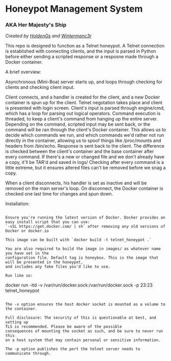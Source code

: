 # Honeypot Management System
### AKA Her Majesty's Ship

*Created by [HoldenGs](https://github.com/HoldenGs/) and [Wintermanc3r](https://github.com/wintermanc3r/)*


This repo is designed to function as a Telnet honeypot. A Telnet connection is established with connecting clients,
and the input is parsed in Python before either sending a scripted response or a resposne made through
a Docker container.


A brief overview:

  Asynchronous (Mini-Boa) server starts up, and loops through checking for clients and checking client input.

  Client connects, and a handler is created for the client, and a new Docker container is spun up for the client.
  Telnet negotation takes place and client is presented with login screen.
  Client's input is parsed through engine/cmd, which has a loop for parsing out logical operators.
  Command execution is threaded, to keep a client's command from hanging up the entire server.
  	   Depending on the command, scripted input may be sent back, or the command will be ran through
	   the client's Docker container. This allows us to decide which commands we run, and which commands
	   we'd rather not run directly in the container, allowing us to spoof things like /proc/mounts and
	   headers from /bin/echo.
  Response is sent back to the client.
  The difference is checked between the client's container and the base container after every command.
  If there's a new or changed file and we don't already have a copy, it'll be TAR'd and saved in logs/
  Checking after every command is a little extreme, but it ensures altered files can't be removed before we
  snag a copy.

  When a client disconnects, his handler is set as inactive and will be removed on the main server's loop.
  On disconnect, the Docker container is checked one last time for changes and spun down.



Installation:
~~~~

Ensure you're running the latest version of Docker. Docker provides an easy install script that you can use:
`-sSL https://get.docker.com/ | sh` after removing any old versions of Docker or docker.io

This image can be built with `docker build -t telnet_honeypot .`

You are also required to build the image in images/ as whatever name you have set in the
configuration file. Default tag is honeybox. This is the image that will be presented in the honeypot,
and includes any fake files you'd like to use.

Run like so:
~~~~
docker run -itd -v /var/run/docker.sock:/var/run/docker.sock -p 23:23 telnet_honeypot
~~~~

The -v option ensures the host docker socket is mounted as a volume to the container.

Full disclosure: The security of this is questionable at best, and setting up
TLS is recommended. Please be aware of the possible
consequences of mounting the socket as such, and be sure to never run this
on a host system that may contain personal or sensitive information.

The -p option publishes the port the telnet server needs to communicate through.
